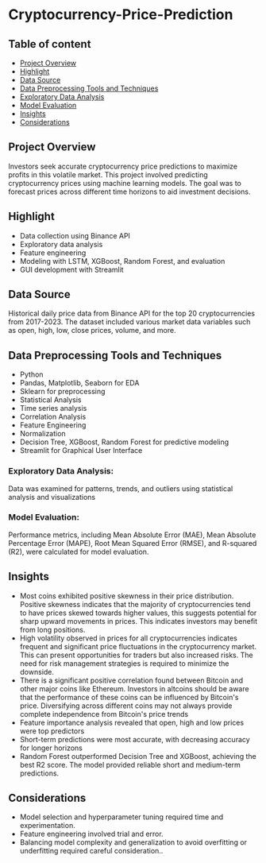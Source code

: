 # Cryptocurrency-Price-Prediction
## Table of content

- [Project Overview](#project-overview)
- [Highlight](#highlight)
- [Data Source](#data-source)
- [Data Preprocessing Tools and Techniques](#data-preprocessing-tools-and-techniques)
- [Exploratory Data Analysis](#exploratory-data-analysis)
- [Model Evaluation](#model-evaluation)
- [Insights](#insights)
- [Considerations ](#considerations)


## Project Overview

Investors seek accurate cryptocurrency price predictions to maximize profits in this volatile market. This project involved predicting cryptocurrency prices using machine learning models. The goal was to forecast prices across different time horizons to aid investment decisions.

## Highlight
- Data collection using Binance API
- Exploratory data analysis
- Feature engineering
- Modeling with LSTM, XGBoost, Random Forest, and evaluation
- GUI development with Streamlit

## Data Source

Historical daily price data from Binance API for the top 20 cryptocurrencies from 2017-2023. The dataset included various market data variables such as open, high, low, close prices, volume, and more.

## Data Preprocessing Tools and Techniques

- Python
- Pandas, Matplotlib, Seaborn for EDA
- Sklearn for preprocessing
- Statistical Analysis
- Time series analysis
- Correlation Analysis 
- Feature Engineering
- Normalization  
- Decision Tree, XGBoost, Random Forest for predictive modeling 
- Streamlit for Graphical User Interface

### Exploratory Data Analysis:
Data was examined for patterns, trends, and outliers using statistical analysis and visualizations

### Model Evaluation:
Performance metrics, including Mean Absolute Error (MAE), Mean Absolute Percentage Error (MAPE), Root Mean Squared Error (RMSE), and R-squared (R2), were calculated for model evaluation.

## Insights

- Most coins exhibited positive skewness in their price distribution. Positive skewness indicates that the majority of cryptocurrencies tend to have prices skewed towards higher values, this suggests potential for sharp upward movements in prices. This indicates investors may benefit from long positions.
- High volatility observed in prices for all cryptocurrencies  indicates frequent and significant price fluctuations in the cryptocurrency market. This can present opportunities for traders but also increased risks. The need for risk management strategies is required to minimize the downside.
- There is a significant positive correlation found between Bitcoin and other major coins like Ethereum. Investors in altcoins should be aware that the performance of these coins can be influenced by Bitcoin's price. Diversifying across different coins may not always provide complete independence from Bitcoin's price trends
- Feature importance analysis revealed that open, high and low prices were top predictors
- Short-term predictions were most accurate, with decreasing accuracy for longer horizons
- Random Forest outperformed Decision Tree and XGBoost, achieving the best R2 score. The model provided reliable short and medium-term predictions.

## Considerations  
- Model selection and hyperparameter tuning required time and experimentation.
- Feature engineering involved trial and error.
- Balancing model complexity and generalization to avoid overfitting or underfitting required careful consideration..

